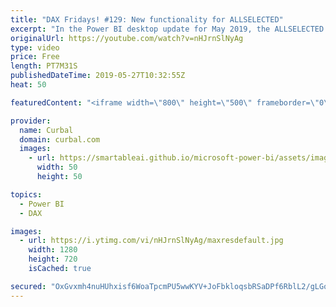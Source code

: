 ```yaml
---
title: "DAX Fridays! #129: New functionality for ALLSELECTED"
excerpt: "In the Power BI desktop update for May 2019, the ALLSELECTED fucntion functionality has been updated and in this video we discuss the changes.  The previous functionality was discussed here:  https://curbal.com/blog/glossary/allselected-dax  Get Northwind Dataset: https://www.youtube.com/watch?v=k3NMIlLffrU"
originalUrl: https://youtube.com/watch?v=nHJrnSlNyAg
type: video
price: Free
length: PT7M31S
publishedDateTime: 2019-05-27T10:32:55Z
heat: 50

featuredContent: "<iframe width=\"800\" height=\"500\" frameborder=\"0\" src=\"https://www.youtube.com/embed/nHJrnSlNyAg\" allow=\"accelerometer; autoplay; encrypted-media; gyroscope; picture-in-picture\" allowfullscreen></iframe>"

provider:
  name: Curbal
  domain: curbal.com
  images:
    - url: https://smartableai.github.io/microsoft-power-bi/assets/images/organizations/curbal.com-50x50.jpg
      width: 50
      height: 50

topics:
  - Power BI
  - DAX

images:
  - url: https://i.ytimg.com/vi/nHJrnSlNyAg/maxresdefault.jpg
    width: 1280
    height: 720
    isCached: true

secured: "OxGvxmh4nuHUhxisf6WoaTpcmPU5wwKYV+JoFbkloqsbRSaDPf6RblL2/gLGoNeHOrKQRnvnodhLujO3MMBlUpZWOJ9TeDkmz9eQ4W8Tfyw9MXcV3TCUOWnXIQxi+uegVYRitobYQafOJjY+sOuqf/HfvcAbNXXZLJ7ctFrZw5/DXa6atkzZeItHXGH8ZxURJ8k+8+o85jQciZBWpnqBUL0IjTIJ5Lye8zcwVowdIZ1eEBNYw4mz//f7TEwrchDs7qHpOxV1MjH32e/rbSZi7A9dJIO29sKPvTw248UqwhhOge639ADft9c5nmytKBf4PACBiVD754REV+QCMZV2yBj0UM1WtUcBXlnmF3N0MTFiP7Xtvtd8cdsJrZbbUWZzvOLhE79ZhufUe1NF6lQpN3NIXHCQdtAGSDVKlySDVy0=;1k/Vk1edte9KDyiV8xB89g=="
---
```


